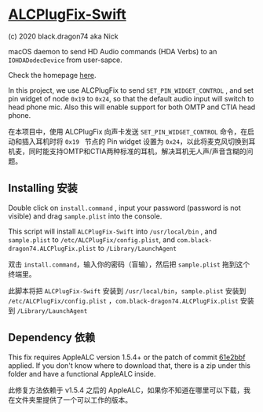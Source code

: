 # [ALCPlugFix-Swift](https://github.com/black-dragon74/ALCPlugFix-Swift)

(c) 2020 black.dragon74 aka Nick

macOS daemon to send HD Audio commands (HDA Verbs) to an `IOHDADodecDevice` from user-sapce.

Check the homepage [here](https://github.com/black-dragon74/ALCPlugFix-Swift).



In this project, we use ALCPlugFix to send `SET_PIN_WIDGET_CONTROL` , and set pin widget of node `0x19` to `0x24`, so that the default audio input will switch to head phone mic. Also this will enable support for both OMTP and CTIA head phone. 

在本项目中，使用 ALCPlugFix 向声卡发送 `SET_PIN_WIDGET_CONTROL` 命令，在启动和插入耳机时将 `0x19 ` 节点的 Pin widget 设置为 `0x24`，以此将麦克风切换到耳机麦，同时能支持OMTP和CTIA两种标准的耳机，解决耳机无人声/声音含糊的问题。



## Installing 安装

Double click on `install.command` , input your password (password is not visible) and drag `sample.plist` into the console.

This script will install `ALCPlugFix-Swift` into `/usr/local/bin` , and `sample.plist` to `/etc/ALCPlugFix/config.plist`, and `com.black-dragon74.ALCPlugFix.plist` to `/Library/LaunchAgent`



双击 `install.command`，输入你的密码（盲输），然后把 `sample.plist` 拖到这个终端里。

此脚本将把 `ALCPlugFix-Swift` 安装到 `/usr/local/bin`，`sample.plist` 安装到 `/etc/ALCPlugFix/config.plist` ，`com.black-dragon74.ALCPlugFix.plist` 安装到 `/Library/LaunchAgent`



## Dependency 依赖

This fix requires AppleALC version 1.5.4+ or the patch of commit [61e2bbf](https://github.com/acidanthera/AppleALC/commit/61e2bbfe74bf1c12ebf770ed4a9776a04a7758f2) applied. If you don't know where to download that, there is a zip under this folder and have a functional AppleALC inside.

此修复方法依赖于 v1.5.4 之后的 AppleALC，如果你不知道在哪里可以下载，我在文件夹里提供了一个可以工作的版本。

